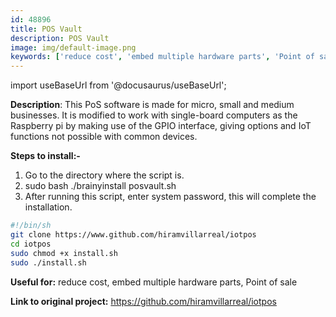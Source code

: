 ```yaml
---
id: 48896
title: POS Vault
description: POS Vault
image: img/default-image.png
keywords: ['reduce cost', 'embed multiple hardware parts', 'Point of sale']
---
```



import useBaseUrl from '@docusaurus/useBaseUrl';


**Description**: This PoS software is made for micro, small and medium businesses. It is modified to work with single-board computers as the Raspberry pi by making use of the GPIO interface, giving options and IoT functions not possible with common devices.

**Steps to install:-**

1.  Go to the directory where the script is.
2.  sudo bash ./brainyinstall posvault.sh
3. After running this script, enter system password, this will complete the installation.
```bash
#!/bin/sh
git clone https://www.github.com/hiramvillarreal/iotpos
cd iotpos
sudo chmod +x install.sh
sudo ./install.sh
```
**Useful for:** reduce cost, embed multiple hardware parts, Point of sale 

**Link to original project:** https://github.com/hiramvillarreal/iotpos